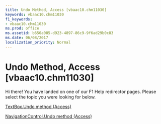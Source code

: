 ```yaml
---
title: Undo Method, Access [vbaac10.chm11030]
keywords: vbaac10.chm11030
f1_keywords:
- vbaac10.chm11030
ms.prod: office
ms.assetid: b650a085-d923-4897-86c9-9f6ad29b0c83
ms.date: 06/08/2017
localization_priority: Normal
---
```



# Undo Method, Access [vbaac10.chm11030]

Hi there! You have landed on one of our F1 Help redirector pages. Please select the topic you were looking for below.

[TextBox.Undo method (Access)](http://msdn.microsoft.com/library/b019355a-7b78-4f03-878f-d2830c20117d%28Office.15%29.aspx)

[NavigationControl.Undo method (Access)](http://msdn.microsoft.com/library/d15daeaf-5c78-5833-9fed-d57d2996e60b%28Office.15%29.aspx)


